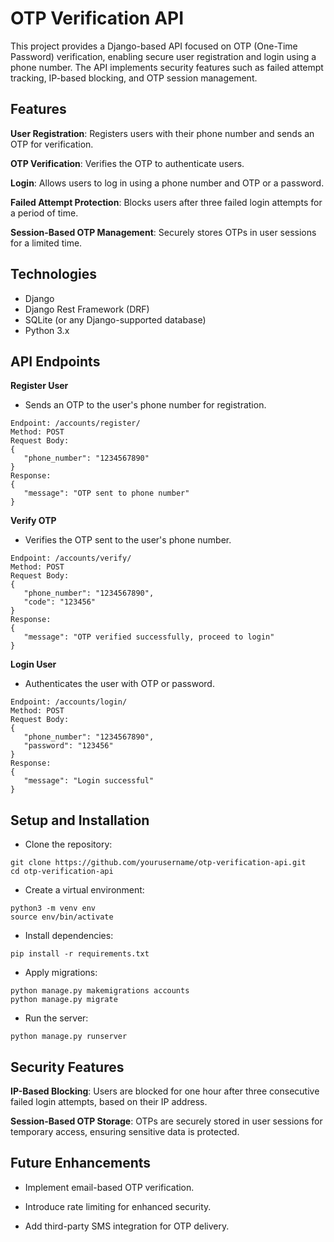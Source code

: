 # OTP Verification API

This project provides a Django-based API focused on OTP (One-Time Password) verification, enabling secure user registration and login using a phone number. The API implements security features such as failed attempt tracking, IP-based blocking, and OTP session management.

## Features
**User Registration**: Registers users with their phone number and sends an OTP for verification.

**OTP Verification**: Verifies the OTP to authenticate users.

**Login**: Allows users to log in using a phone number and OTP or a password.

**Failed Attempt Protection**: Blocks users after three failed login attempts for a period of time.

**Session-Based OTP Management**: Securely stores OTPs in user sessions for a limited time.

## Technologies
- Django
- Django Rest Framework (DRF)
- SQLite (or any Django-supported database)
- Python 3.x
## API Endpoints
**Register User**
- Sends an OTP to the user's phone number for registration.
```
Endpoint: /accounts/register/
Method: POST
Request Body:
{
   "phone_number": "1234567890"
}
Response:
{
   "message": "OTP sent to phone number"
}
```
**Verify OTP**
- Verifies the OTP sent to the user's phone number.
```
Endpoint: /accounts/verify/
Method: POST
Request Body:
{
   "phone_number": "1234567890",
   "code": "123456"
}
Response:
{
   "message": "OTP verified successfully, proceed to login"
}
```
**Login User**
- Authenticates the user with OTP or password.
```
Endpoint: /accounts/login/
Method: POST
Request Body:
{
   "phone_number": "1234567890",
   "password": "123456"
}
Response:
{
   "message": "Login successful"
}
```
## Setup and Installation
- Clone the repository:
```  
git clone https://github.com/yourusername/otp-verification-api.git
cd otp-verification-api
```
- Create a virtual environment:
```
python3 -m venv env
source env/bin/activate
```
- Install dependencies:
```
pip install -r requirements.txt
```
- Apply migrations:
```
python manage.py makemigrations accounts
python manage.py migrate
``` 
- Run the server:
```
python manage.py runserver
```

## Security Features
**IP-Based Blocking**: Users are blocked for one hour after three consecutive failed login attempts, based on their IP address.

**Session-Based OTP Storage**: OTPs are securely stored in user sessions for temporary access, ensuring sensitive data is protected.
## Future Enhancements
- Implement email-based OTP verification.

- Introduce rate limiting for enhanced security.

- Add third-party SMS integration for OTP delivery.
